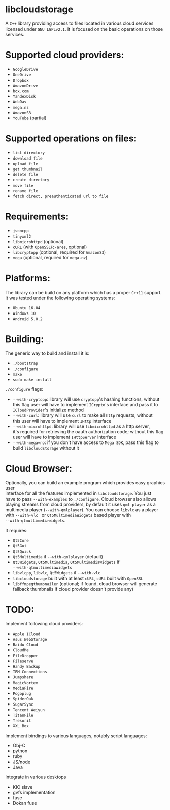 # libcloudstorage

A `C++` library providing access to files located in various cloud services  
licensed under `GNU LGPLv2.1`.
It is focused on the basic operations on those services.

Supported cloud providers:
==========================

* `GoogleDrive`
* `OneDrive`
* `Dropbox`
* `AmazonDrive`
* `box.com`
* `YandexDisk`
* `WebDav`
* `mega.nz`
* `AmazonS3`
* `YouTube` (partial)

Supported operations on files:
==============================

* `list directory`
* `download file`
* `upload file`
* `get thumbnail`
* `delete file`
* `create directory`
* `move file`
* `rename file`
* `fetch direct, preauthenticated url to file`

Requirements:
=============

* `jsoncpp`
* `tinyxml2`
* `libmicrohttpd` (optional)
* `cURL` (with `OpenSSL`/`c-ares`, optional)
* `libcryptopp` (optional, required for `AmazonS3`)
* `mega` (optional, required for `mega.nz`)

Platforms:
==========

The library can be build on any platform which has a proper `C++11` support.  
It was tested under the following operating systems:

* `Ubuntu 16.04`
* `Windows 10`
* `Android 5.0.2`

Building:
=========

The generic way to build and install it is:

* `./bootstrap`
* `./configure`
* `make`
* `sudo make install`

`./configure` flags:
* `--with-cryptopp`: library will use `cryptopp`'s hashing functions, without  
  this flag user will have to implement `ICrypto`'s interface and pass it to  
  `ICloudProvider`'s initialize method
* `--with-curl`: library will use `curl` to make all `http` requests, without  
  this user will have to implement `IHttp` interface
* `--with-microhttpd`: library will use `libmicrohttpd` as a http server,  
  it's required for retrieving the oauth authorization code; without this flag  
  user will have to implement `IHttpServer` interface
* `--with-mega=no`: if you don't have access to `Mega SDK`, pass this flag to  
  build `libcloudstorage` without it

Cloud Browser:
==============

Optionally, you can build an example program which provides easy graphics user  
interface for all the features implemented in `libcloudstorage`. You just  
have to pass `--with-examples` to `./configure`. Cloud browser also allows  
playing streams from cloud providers, by default it uses `qml player` as a  
multimedia player (`--with-qmlplayer`). You can choose `libvlc` as a player  
with `--with-vlc ` or `Qt5MultimediaWidgets` based player with  
`--with-qtmultimediawidgets`.

It requires:
* `Qt5Core`
* `Qt5Gui`
* `Qt5Quick`
* `Qt5Multimedia` if `--with-qmlplayer` (default)
* `Qt5Widgets`, `Qt5Multimedia`, `Qt5MultimediaWidgets` if  
  `--with-qtmultimediawidgets`
* `libvlcpp`, `libvlc`, `Qt5Widgets` if `--with-vlc`
* `libcloudstorage` built with at least `cURL`, `cURL` built with `OpenSSL`
* `libffmpegthumbnailer` (optional; if found, cloud browser will generate  
  fallback thumbnails if cloud provider doesn't provide any)

TODO:
=====

Implement following cloud providers:
* `Apple ICloud`
* `Asus WebStorage`
* `Baidu Cloud`
* `CloudMe`
* `FileDropper`
* `Fileserve`
* `Handy Backup`
* `IBM Connections`
* `Jumpshare`
* `MagicVortex`
* `MediaFire`
* `Pogoplug`
* `SpiderOak`
* `SugarSync`
* `Tencent Weiyun`
* `TitanFile`
* `Tresorit`
* `XXL Box`

Implement bindings to various languages, notably script languages:
* Obj-C
* python
* ruby
* JS/node
* Java

Integrate in various desktops
* KIO slave
* gvfs implementation
* fuse
* Dokan fuse
